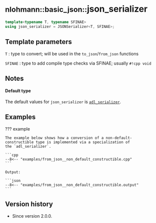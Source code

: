 # <small>nlohmann::basic_json::</small>json_serializer

```cpp
template<typename T, typename SFINAE>
using json_serializer = JSONSerializer<T, SFINAE>;
```

## Template parameters

`T`
:   type to convert; will be used in the `to_json`/`from_json` functions

`SFINAE`
:   type to add compile type checks via SFINAE; usually `#!cpp void`

## Notes

#### Default type

The default values for `json_serializer` is [`adl_serializer`](../adl_serializer).

## Examples

??? example

    The example below shows how a conversion of a non-default-constructible type is implemented via a specialization of
    the `adl_serializer`.
        
    ```cpp
    --8<-- "examples/from_json__non_default_constructible.cpp"
    ```
    
    Output:
    
    ```json
    --8<-- "examples/from_json__non_default_constructible.output"
    ```

## Version history

- Since version 2.0.0.
